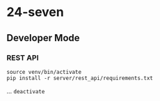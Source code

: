 # 24-seven

## Developer Mode
### REST API
`source venv/bin/activate`</br>
`pip install -r server/rest_api/requirements.txt`

... `deactivate`

